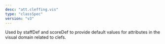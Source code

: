 ```yaml
---
desc: "att.cleffing.vis"
type: "classSpec"
version: "v3"
---
```


Used by staffDef and scoreDef to provide default values for attributes in the visual
domain related to clefs.
